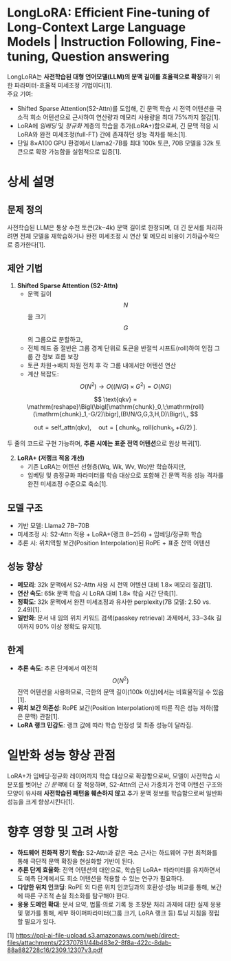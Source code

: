 # LongLoRA: Efficient Fine-tuning of Long-Context Large Language Models | Instruction Following, Fine-tuning, Question answering

LongLoRA는 **사전학습된 대형 언어모델(LLM)의 문맥 길이를 효율적으로 확장**하기 위한 파라미터-효율적 미세조정 기법이다[1].  
주요 기여:
- Shifted Sparse Attention(S2-Attn)를 도입해, 긴 문맥 학습 시 전역 어텐션을 국소적 희소 어텐션으로 근사하여 연산량과 메모리 사용량을 최대 75%까지 절감[1].  
- LoRA에 *임베딩* 및 *정규화* 계층의 학습을 추가(LoRA+)함으로써, 긴 문맥 적응 시 LoRA와 완전 미세조정(full-FT) 간에 존재하던 성능 격차를 해소[1].  
- 단일 8×A100 GPU 환경에서 Llama2-7B를 최대 100k 토큰, 70B 모델을 32k 토큰으로 확장 가능함을 실험적으로 입증[1].

# 상세 설명

## 문제 정의  
사전학습된 LLM은 통상 수천 토큰(2k‒4k) 문맥 길이로 한정되며, 더 긴 문서를 처리하려면 전체 모델을 재학습하거나 완전 미세조정 시 연산 및 메모리 비용이 기하급수적으로 증가한다[1].

## 제안 기법  

1. **Shifted Sparse Attention (S2-Attn)**  
   - 문맥 길이 $$N$$을 크기 $$G$$ 의 그룹으로 분할하고,  
   - 전체 헤드 중 절반은 그룹 경계 단위로 토큰을 반절씩 시프트(roll)하여 인접 그룹 간 정보 흐름 보장  
   - 토큰 차원→배치 차원 전치 후 각 그룹 내에서만 어텐션 연산  
   - 계산 복잡도: $$O(N^2)\to O\bigl((N/G)\times G^2\bigr)=O(NG)$$  
   
$$
  \text{qkv} = \mathrm{reshape}\Bigl(\bigl[\mathrm{chunk}_0,\;\mathrm{roll}(\mathrm{chunk}_1,-G/2)\bigr],(B\!N/G,G,3,H,D)\Bigr)\,,
$$  

$$
     \text{out} = \mathrm{self\_attn}(\text{qkv}),\quad
     \text{out} = [\,\mathrm{chunk}_0,\;\mathrm{roll}(\mathrm{chunk}_1,+G/2)\,].
$$  

   두 줄의 코드로 구현 가능하며, **추론 시에는 표준 전역 어텐션**으로 원상 복귀[1].

2. **LoRA+ (저랭크 적응 개선)**  
   - 기존 LoRA는 어텐션 선형층(Wq, Wk, Wv, Wo)만 학습하지만,  
   - 임베딩 및 층정규화 파라미터를 학습 대상으로 포함해 긴 문맥 적응 성능 격차를 완전 미세조정 수준으로 축소[1].

## 모델 구조  
- 기반 모델: Llama2 7B‒70B  
- 미세조정 시: S2-Attn 적용 + LoRA+(랭크 8‒256) + 임베딩/정규화 학습  
- 추론 시: 위치역할 보간(Position Interpolation)된 RoPE + 표준 전역 어텐션

## 성능 향상  
- **메모리**: 32k 문맥에서 S2-Attn 사용 시 전역 어텐션 대비 1.8× 메모리 절감[1].  
- **연산 속도**: 65k 문맥 학습 시 LoRA 대비 1.8× 학습 시간 단축[1].  
- **정확도**: 32k 문맥에서 완전 미세조정과 유사한 perplexity(7B 모델: 2.50 vs. 2.49)[1].  
- **일반화**: 문서 내 임의 위치 키워드 검색(passkey retrieval) 과제에서, 33‒34k 길이까지 90% 이상 정확도 유지[1].

## 한계  
- **추론 속도**: 추론 단계에서 여전히 $$O(N^2)$$ 전역 어텐션을 사용하므로, 극한의 문맥 길이(100k 이상)에서는 비효율적일 수 있음[1].  
- **위치 보간 의존성**: RoPE 보간(Position Interpolation)에 따른 작은 성능 저하(짧은 문맥) 관찰[1].  
- **LoRA 랭크 민감도**: 랭크 값에 따라 학습 안정성 및 최종 성능이 달라짐.

# 일반화 성능 향상 관점  
LoRA+가 임베딩·정규화 레이어까지 학습 대상으로 확장함으로써, 모델이 사전학습 시 분포를 벗어난 *긴 문맥*에 더 잘 적응하며, S2-Attn의 근사 가중치가 전역 어텐션 구조와 모양이 유사해 **사전학습된 패턴을 훼손하지 않고** 추가 문맥 정보를 학습함으로써 일반화 성능을 크게 향상시킨다[1].

# 향후 영향 및 고려 사항  
- **하드웨어 친화적 장기 학습**: S2-Attn과 같은 국소 근사는 하드웨어 구현 최적화를 통해 극단적 문맥 확장을 현실화할 기반이 된다.  
- **추론 단계 효율화**: 전역 어텐션의 대안으로, 학습된 LoRA+ 파라미터를 유지하면서도 예측 단계에서도 희소 어텐션을 적용할 수 있는 연구가 필요하다.  
- **다양한 위치 인코딩**: RoPE 외 다른 위치 인코딩과의 호환성·성능 비교를 통해, 보간에 따른 구조적 손실 최소화를 탐구해야 한다.  
- **응용 도메인 확대**: 문서 요약, 법률·의료 기록 등 초장문 처리 과제에 대한 실제 응용 및 평가를 통해, 세부 하이퍼파라미터(그룹 크기, LoRA 랭크 등) 튜닝 지침을 정립할 필요가 있다.

[1] https://ppl-ai-file-upload.s3.amazonaws.com/web/direct-files/attachments/22370781/44b483e2-8f8a-422c-8dab-88a882728c16/2309.12307v3.pdf
